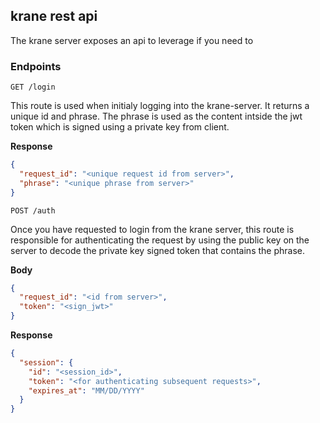 ## krane rest api

The krane server exposes an api to leverage if you need to

### Endpoints

`GET /login`

This route is used when initialy logging into the krane-server. It returns a unique id and phrase. The phrase is used as the content intside the jwt token which is signed using a private key from client.

**Response**

```json
{
  "request_id": "<unique request id from server>",
  "phrase": "<unique phrase from server>"
}
```

`POST /auth`

Once you have requested to login from the krane server, this route is responsible for authenticating the request by using the public key on the server to decode the private key signed token that contains the phrase.

**Body**

```json
{
  "request_id": "<id from server>",
  "token": "<sign_jwt>"
}
```

**Response**

```json
{
  "session": {
    "id": "<session_id>",
    "token": "<for authenticating subsequent requests>",
    "expires_at": "MM/DD/YYYY"
  }
}
```
